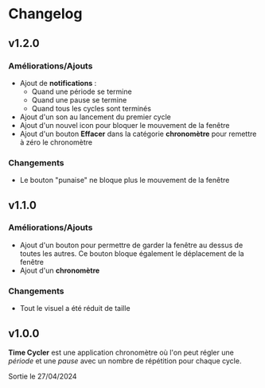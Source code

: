 # Changelog

## v1.2.0

### Améliorations/Ajouts

-   Ajout de **notifications** :
    -   Quand une période se termine
    -   Quand une pause se termine
    -   Quand tous les cycles sont terminés
-   Ajout d'un son au lancement du premier cycle
-   Ajout d'un nouvel icon pour bloquer le mouvement de la fenêtre
-   Ajout d'un bouton **Effacer** dans la catégorie **chronomètre** pour remettre à zéro le chronomètre

### Changements

-   Le bouton "punaise" ne bloque plus le mouvement de la fenêtre

## v1.1.0

### Améliorations/Ajouts

-   Ajout d'un bouton pour permettre de garder la fenêtre au dessus de toutes les autres. Ce bouton bloque également le déplacement de la fenêtre
-   Ajout d'un **chronomètre**

### Changements

-   Tout le visuel a été réduit de taille

## v1.0.0

**Time Cycler** est une application chronomètre où l'on peut régler une _période_ et une _pause_ avec un nombre de répétition pour chaque cycle.

Sortie le 27/04/2024
